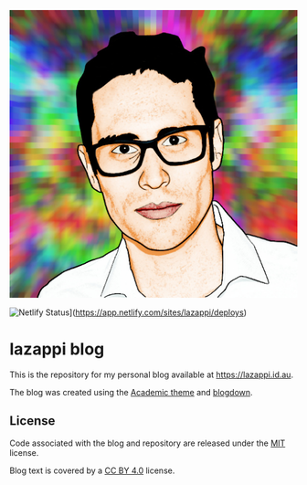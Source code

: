 <p align="center"><a href="https://lazappi.id.au" target="_blank" rel="noopener"><img src="content/authors/admin/avatar.jpg" alt="Academic logo"></a></p>

![Netlify Status](https://api.netlify.com/api/v1/badges/5eca3cc1-a042-44c9-bb0d-41c471c27885/deploy-status)](https://app.netlify.com/sites/lazappi/deploys)

# lazappi blog

This is the repository for my personal blog available at https://lazappi.id.au.

The blog was created using the [Academic theme](https://sourcethemes.com/academic/)
and [blogdown](https://bookdown.org/yihui/blogdown/).

## License

Code associated with the blog and repository are released under the [MIT](https://choosealicense.com/licenses/mit/) license.

Blog text is covered by a [CC BY 4.0](https://creativecommons.org/licenses/by/4.0/) license.
